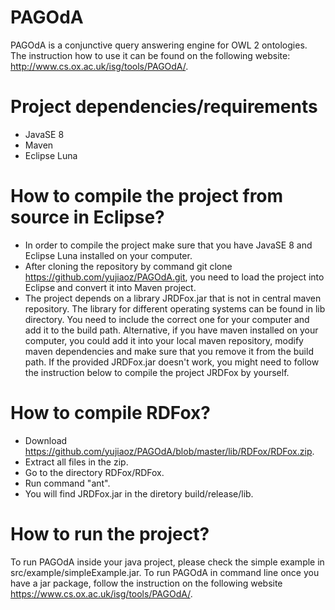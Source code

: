 PAGOdA
=====

PAGOdA is a conjunctive query answering engine for OWL 2 ontologies. The instruction how to use it can be found on the following website: http://www.cs.ox.ac.uk/isg/tools/PAGOdA/. 


Project dependencies/requirements
=====

- JavaSE 8
- Maven
- Eclipse Luna


How to compile the project from source in Eclipse?
=====

- In order to compile the project make sure that you have JavaSE 8 and Eclipse Luna installed on your computer.
- After cloning the repository by command git clone https://github.com/yujiaoz/PAGOdA.git, you need to load the project into Eclipse and convert it into Maven project.
- The project depends on a library JRDFox.jar that is not in central maven repository. The library for different operating systems can be found in lib directory. You need to include the correct one for your computer and add it to the build path. Alternative, if you have maven installed on your computer, you could add it into your local maven repository, modify maven dependencies and make sure that you remove it from the build path. If the provided JRDFox.jar doesn't work, you might need to follow the instruction below to compile the project JRDFox by yourself. 


How to compile RDFox?
===

- Download https://github.com/yujiaoz/PAGOdA/blob/master/lib/RDFox/RDFox.zip.
- Extract all files in the zip.
- Go to the directory RDFox/RDFox.
- Run command "ant". 
- You will find JRDFox.jar in the diretory build/release/lib.


How to run the project?
===

To run PAGOdA inside your java project, please check the simple example in src/example/simpleExample.jar. To run PAGOdA in command line once you have a jar package, follow the instruction on the following website https://www.cs.ox.ac.uk/isg/tools/PAGOdA/. 